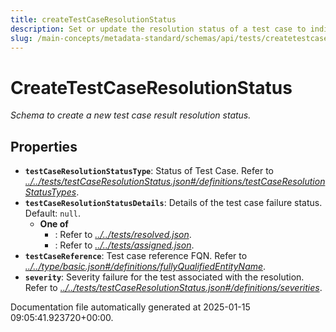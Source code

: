 ```yaml
---
title: createTestCaseResolutionStatus
description: Set or update the resolution status of a test case to indicate success, failure, or other outcomes.
slug: /main-concepts/metadata-standard/schemas/api/tests/createtestcaseresolutionstatus
---
```


# CreateTestCaseResolutionStatus

*Schema to create a new test case result resolution status.*

## Properties

- **`testCaseResolutionStatusType`**: Status of Test Case. Refer to *[../../tests/testCaseResolutionStatus.json#/definitions/testCaseResolutionStatusTypes](#/../tests/testCaseResolutionStatus.json#/definitions/testCaseResolutionStatusTypes)*.
- **`testCaseResolutionStatusDetails`**: Details of the test case failure status. Default: `null`.
  - **One of**
    - : Refer to *[../../tests/resolved.json](#/../tests/resolved.json)*.
    - : Refer to *[../../tests/assigned.json](#/../tests/assigned.json)*.
- **`testCaseReference`**: Test case reference FQN. Refer to *[../../type/basic.json#/definitions/fullyQualifiedEntityName](#/../type/basic.json#/definitions/fullyQualifiedEntityName)*.
- **`severity`**: Severity failure for the test associated with the resolution. Refer to *[../../tests/testCaseResolutionStatus.json#/definitions/severities](#/../tests/testCaseResolutionStatus.json#/definitions/severities)*.


Documentation file automatically generated at 2025-01-15 09:05:41.923720+00:00.
